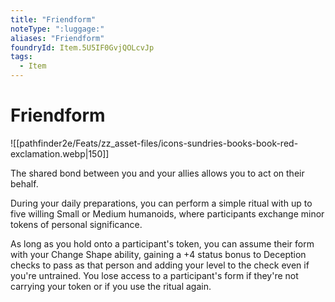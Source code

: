 ```yaml
---
title: "Friendform"
noteType: ":luggage:"
aliases: "Friendform"
foundryId: Item.5U5IF0GvjQOLcvJp
tags:
  - Item
---
```


# Friendform
![[pathfinder2e/Feats/zz_asset-files/icons-sundries-books-book-red-exclamation.webp|150]]

The shared bond between you and your allies allows you to act on their behalf.

During your daily preparations, you can perform a simple ritual with up to five willing Small or Medium humanoids, where participants exchange minor tokens of personal significance.

As long as you hold onto a participant's token, you can assume their form with your Change Shape ability, gaining a +4 status bonus to Deception checks to pass as that person and adding your level to the check even if you're untrained. You lose access to a participant's form if they're not carrying your token or if you use the ritual again.
